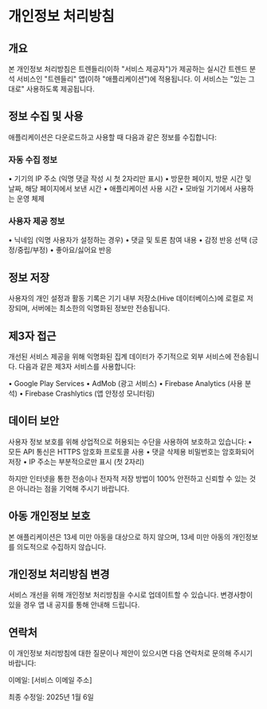 # 개인정보 처리방침

## 개요
본 개인정보 처리방침은 트렌들리(이하 "서비스 제공자")가 제공하는 실시간 트렌드 분석 서비스인 "트렌들리" 앱(이하 "애플리케이션")에 적용됩니다. 이 서비스는 "있는 그대로" 사용하도록 제공됩니다.

## 정보 수집 및 사용
애플리케이션은 다운로드하고 사용할 때 다음과 같은 정보를 수집합니다:

### 자동 수집 정보
• 기기의 IP 주소 (익명 댓글 작성 시 첫 2자리만 표시)
• 방문한 페이지, 방문 시간 및 날짜, 해당 페이지에서 보낸 시간
• 애플리케이션 사용 시간
• 모바일 기기에서 사용하는 운영 체제

### 사용자 제공 정보
• 닉네임 (익명 사용자가 설정하는 경우)
• 댓글 및 토론 참여 내용
• 감정 반응 선택 (긍정/중립/부정)
• 좋아요/싫어요 반응

## 정보 저장
사용자의 개인 설정과 활동 기록은 기기 내부 저장소(Hive 데이터베이스)에 로컬로 저장되며, 서버에는 최소한의 익명화된 정보만 전송됩니다.

## 제3자 접근
개선된 서비스 제공을 위해 익명화된 집계 데이터가 주기적으로 외부 서비스에 전송됩니다. 다음과 같은 제3자 서비스를 사용합니다:

• Google Play Services
• AdMob (광고 서비스)
• Firebase Analytics (사용 분석)
• Firebase Crashlytics (앱 안정성 모니터링)

## 데이터 보안
사용자 정보 보호를 위해 상업적으로 허용되는 수단을 사용하여 보호하고 있습니다:
• 모든 API 통신은 HTTPS 암호화 프로토콜 사용
• 댓글 삭제용 비밀번호는 암호화되어 저장
• IP 주소는 부분적으로만 표시 (첫 2자리)

하지만 인터넷을 통한 전송이나 전자적 저장 방법이 100% 안전하고 신뢰할 수 있는 것은 아니라는 점을 기억해 주시기 바랍니다.

## 아동 개인정보 보호
본 애플리케이션은 13세 미만 아동을 대상으로 하지 않으며, 13세 미만 아동의 개인정보를 의도적으로 수집하지 않습니다.

## 개인정보 처리방침 변경
서비스 개선을 위해 개인정보 처리방침을 수시로 업데이트할 수 있습니다. 변경사항이 있을 경우 앱 내 공지를 통해 안내해 드립니다.

## 연락처
이 개인정보 처리방침에 대한 질문이나 제안이 있으시면 다음 연락처로 문의해 주시기 바랍니다:

이메일: [서비스 이메일 주소]

최종 수정일: 2025년 1월 6일